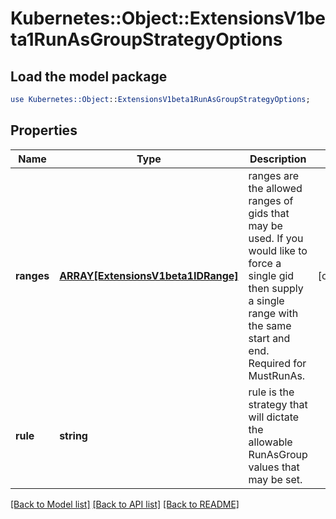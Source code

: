 # Kubernetes::Object::ExtensionsV1beta1RunAsGroupStrategyOptions

## Load the model package
```perl
use Kubernetes::Object::ExtensionsV1beta1RunAsGroupStrategyOptions;
```

## Properties
Name | Type | Description | Notes
------------ | ------------- | ------------- | -------------
**ranges** | [**ARRAY[ExtensionsV1beta1IDRange]**](ExtensionsV1beta1IDRange.md) | ranges are the allowed ranges of gids that may be used. If you would like to force a single gid then supply a single range with the same start and end. Required for MustRunAs. | [optional] 
**rule** | **string** | rule is the strategy that will dictate the allowable RunAsGroup values that may be set. | 

[[Back to Model list]](../README.md#documentation-for-models) [[Back to API list]](../README.md#documentation-for-api-endpoints) [[Back to README]](../README.md)


